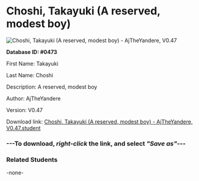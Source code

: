 # Choshi, Takayuki (A reserved, modest boy)

<img src="Files/Choshi, Takayuki (A reserved, modest boy).png" title="Choshi, Takayuki (A reserved, modest boy) - AjTheYandere, V0.47">

**Database ID: #0473**

First Name: Takayuki

Last Name: Choshi

Description: A reserved, modest boy

Author: AjTheYandere

Version: V0.47

Download link: <a href="https://raw.githubusercontent.com/Arbiter1223/Daigaku-Gurashi-Custom-Students/master/Files/Student Files/Choshi%2C%20Takayuki%20(A%20reserved%2C%20modest%20boy)%20-%20AjTheYandere%2C%20V0.47.student">Choshi, Takayuki (A reserved, modest boy) - AjTheYandere, V0.47.student</a>

### ---**To download, _right-click_ the link, and select _"Save as"_**---

### Related Students

-none-

